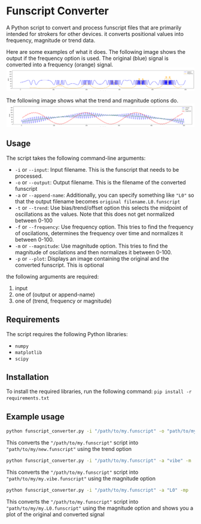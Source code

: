 # Funscript Converter

A Python script to convert and process funscript files that are primarily intended for strokers for other devices. it converts positional values into frequency, magnitude or trend data.

Here are some examples of what it does. The following image shows the output if the frequency option is used. The original (blue) signal is converted into a frequency (orange) signal.
![](docs/frequency.png)

The following image shows what the trend and magnitude options do. 
![](docs/trend_magnitude.png)

## Usage

The script takes the following command-line arguments:

* `-i` or `--input`: Input filename. This is the funscript that needs to be processed.
* `-o` or `--output`: Output filename. This is the filename of the converted funscript
* `-a` or `--append-name`: Additionally, you can specify something like `"L0"` so that the output filename becomes `original filename.L0.funscript`
* `-t` or `--trend`: Use bias/trend/offset option this selects the midpoint of oscillations as the values. Note that this does not get normalized between 0-100
* `-f` or `--frequency`: Use frequency option. This tries to find the frequency of oscilations, determines the frequency over time and normalizes it between 0-100. 
* `-m` or `--magnitude`: Use magnitude option. This tries to find the magnitude of oscilations and then normalizes it between 0-100.
* `-p` or `--plot`: Displays an image containing the original and the converted funscript. This is optional


the following arguments are required:
1. input
2. one of (output or append-name)
3. one of (trend, frequency or magnitude)



## Requirements


The script requires the following Python libraries:

* `numpy`
* `matplotlib`
* `scipy`

## Installation


To install the required libraries, run the following command:
`pip install -r requirements.txt`

## Example usage
```bash
python funscript_converter.py -i "/path/to/my.funscript" -o "path/to/my/new.funscript" -t
```
This converts the `"/path/to/my.funscript"` script into `"path/to/my/new.funscript"` using the trend option

```bash
python funscript_converter.py -i "/path/to/my.funscript" -a "vibe" -m
```
This converts the `"/path/to/my.funscript"` script into `"path/to/my/my.vibe.funscript"` using the magnitude option

```bash
python funscript_converter.py -i "/path/to/my.funscript" -a "L0" -mp
```
This converts the `"/path/to/my.funscript"` script into `"path/to/my/my.L0.funscript"` using the magnitude option and shows you a plot of the original and converted signal

